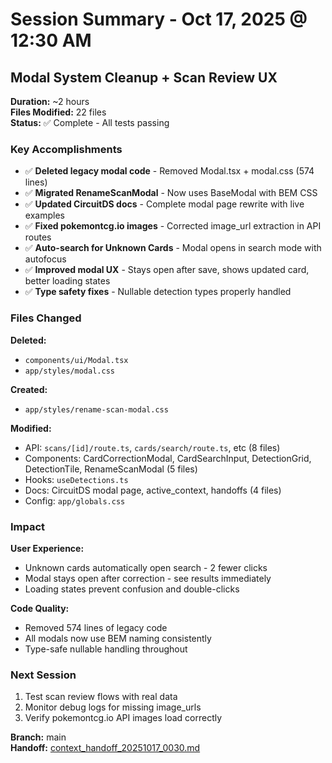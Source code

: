 # Session Summary - Oct 17, 2025 @ 12:30 AM

## Modal System Cleanup + Scan Review UX

**Duration:** ~2 hours  
**Files Modified:** 22 files  
**Status:** ✅ Complete - All tests passing

### Key Accomplishments

- ✅ **Deleted legacy modal code** - Removed Modal.tsx + modal.css (574 lines)
- ✅ **Migrated RenameScanModal** - Now uses BaseModal with BEM CSS
- ✅ **Updated CircuitDS docs** - Complete modal page rewrite with live examples
- ✅ **Fixed pokemontcg.io images** - Corrected image_url extraction in API routes
- ✅ **Auto-search for Unknown Cards** - Modal opens in search mode with autofocus
- ✅ **Improved modal UX** - Stays open after save, shows updated card, better loading states
- ✅ **Type safety fixes** - Nullable detection types properly handled

### Files Changed

**Deleted:**
- `components/ui/Modal.tsx`
- `app/styles/modal.css`

**Created:**
- `app/styles/rename-scan-modal.css`

**Modified:**
- API: `scans/[id]/route.ts`, `cards/search/route.ts`, etc (8 files)
- Components: CardCorrectionModal, CardSearchInput, DetectionGrid, DetectionTile, RenameScanModal (5 files)
- Hooks: `useDetections.ts`
- Docs: CircuitDS modal page, active_context, handoffs (4 files)
- Config: `app/globals.css`

### Impact

**User Experience:**
- Unknown cards automatically open search - 2 fewer clicks
- Modal stays open after correction - see results immediately
- Loading states prevent confusion and double-clicks

**Code Quality:**
- Removed 574 lines of legacy code
- All modals now use BEM naming consistently
- Type-safe nullable handling throughout

### Next Session

1. Test scan review flows with real data
2. Monitor debug logs for missing image_urls
3. Verify pokemontcg.io API images load correctly

**Branch:** main  
**Handoff:** [context_handoff_20251017_0030.md](../../handoffs/2025/10-october/context_handoff_20251017_0030.md)

